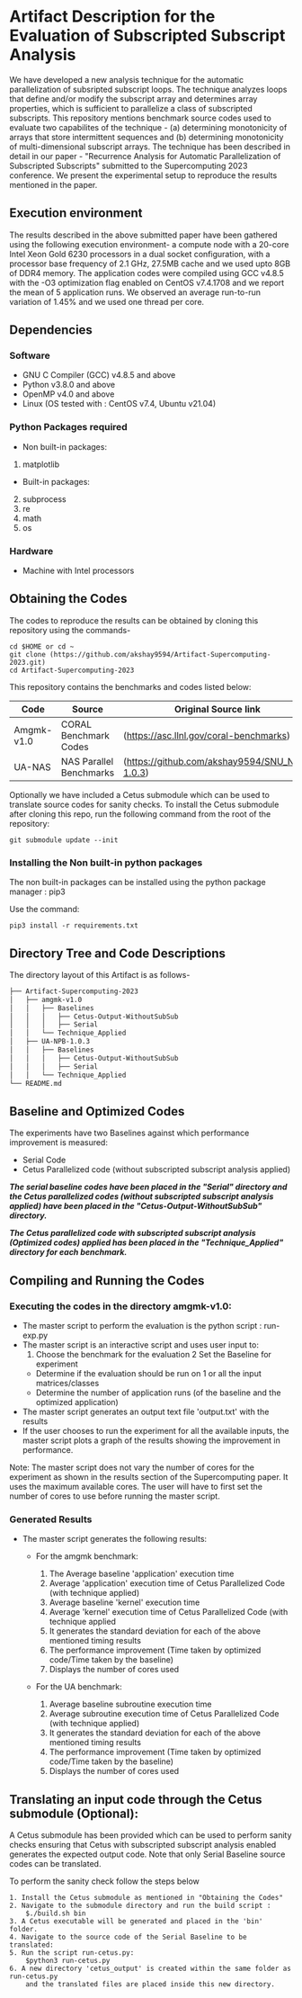# Artifact Description for the Evaluation of Subscripted Subscript Analysis
We have developed a new analysis technique for the automatic parallelization of subsripted
subscript loops. The technique analyzes loops that define and/or modify the subscript array
and determines array properties, which is sufficient to parallelize a class of subscripted
subscripts. This repository mentions benchmark source codes used to evaluate two capabilites
of the technique - (a) determining monotonicity of arrays that store intermittent sequences
and (b) determining monotonicity of multi-dimensional subscript arrays. The technique has
been described in detail in our paper - "Recurrence Analysis for Automatic Parallelization
of Subscripted Subscripts" submitted to the Supercomputing 2023 conference. We present the
experimental setup to reproduce the results mentioned in the paper. 

## Execution environment
The results described in the above submitted paper have been gathered using the following 
execution environment- a compute node with a 20-core Intel Xeon Gold 6230 processors in 
a dual socket configuration, with a processor base frequency of 2.1 GHz, 27.5MB cache and we 
used upto 8GB of DDR4 memory. The application codes were compiled using GCC v4.8.5 with the 
-O3 optimization flag enabled on CentOS v7.4.1708 and we report the mean of 5 application runs. 
We observed an average run-to-run variation of 1.45% and we used one thread per core.

## Dependencies
### Software
 - GNU C Compiler (GCC) v4.8.5 and above
 - Python v3.8.0 and above
 - OpenMP v4.0 and above
 - Linux (OS tested with : CentOS v7.4, Ubuntu v21.04)

### Python Packages required
- Non built-in packages:
1. matplotlib
- Built-in packages:
2. subprocess
3. re
4. math
5. os

### Hardware
 - Machine with Intel processors

## Obtaining the Codes
The codes to reproduce the results can be obtained by cloning this repository using the commands-
```
cd $HOME or cd ~
git clone (https://github.com/akshay9594/Artifact-Supercomputing-2023.git)
cd Artifact-Supercomputing-2023
```
This repository contains the benchmarks and codes listed below:

| Code  | Source | Original Source link | 
| ------------- | ------------- | ------------- |
| Amgmk-v1.0  | CORAL Benchmark Codes | (https://asc.llnl.gov/coral-benchmarks)
| UA-NAS | NAS Parallel Benchmarks | (https://github.com/akshay9594/SNU_NPB-1.0.3)

Optionally we have included a Cetus submodule which can be used to translate source codes
for sanity checks. To install the Cetus submodule after cloning this repo, run the 
following command from the root of the repository:

```
git submodule update --init
```

### Installing the Non built-in python packages
The non built-in packages can be installed using the python package manager : pip3

Use the command:
```
pip3 install -r requirements.txt
```

## Directory Tree and Code Descriptions
The directory layout of this Artifact is as follows-

```bash
├── Artifact-Supercomputing-2023
│   ├── amgmk-v1.0
│   │   ├── Baselines
│   │   │   ├── Cetus-Output-WithoutSubSub
│   │   │   ├── Serial
│   │   └── Technique_Applied
│   ├── UA-NPB-1.0.3
│   │   ├── Baselines
│   │   │   ├── Cetus-Output-WithoutSubSub
│   │   │   ├── Serial
│   │   └── Technique_Applied
└── README.md
```
## Baseline and Optimized Codes
The experiments have two Baselines against which performance improvement is measured:
 - Serial Code
 - Cetus Parallelized code (without subscripted subscript analysis applied)

***The serial baseline codes have been placed in the "Serial" directory
and the Cetus parallelized codes (without subscripted subscript analysis applied) have 
been placed in the "Cetus-Output-WithoutSubSub" directory.***

***The Cetus parallelized code with subscripted subscript analysis (Optimized codes) 
applied has been placed in the "Technique_Applied" directory for each benchmark.***

## Compiling and Running the Codes

### Executing the codes in the directory amgmk-v1.0:

- The master script to perform the evaluation is the python script : run-exp.py
- The master script is an interactive script and uses user input to:
    1. Choose the benchmark for the evaluation 
    2 Set the Baseline for experiment
    - Determine if the evaluation should be run on 1 or all the input matrices/classes
    - Determine the number of application runs (of the baseline and the optimized application)
- The master script generates an output text file 'output.txt' with the results
- If the user chooses to run the experiment for all the available inputs, the master script
  plots a graph of the results showing the improvement in performance.

Note: The master script does not vary the number of cores for the experiment as shown in the
      results section of the Supercomputing paper. It uses the maximum available cores. The
      user will have to first set the number of cores to use before running the master
      script.

### Generated Results

- The master script generates the following results:
    - For the amgmk benchmark:
        1. The Average baseline 'application' execution time
        2. Average 'application' execution time of Cetus Parallelized Code (with technique applied)
        3. Average baseline 'kernel' execution time
        4. Average 'kernel' execution time of Cetus Parallelized Code (with technique applied
        5. It generates the standard deviation for each of the above mentioned timing results
        6. The performance improvement (Time taken by optimized code/Time taken by the baseline)
        7. Displays the number of cores used

    - For the UA benchmark:
        1. Average baseline subroutine execution time
        2. Average subroutine execution time of Cetus Parallelized Code (with technique applied)
        3. It generates the standard deviation for each of the above mentioned timing results
        4. The performance improvement (Time taken by optimized code/Time taken by the baseline)
        5. Displays the number of cores used


## Translating an input code through the Cetus submodule (Optional):

A Cetus submodule has been provided which can be used to perform sanity checks ensuring that
Cetus with subscripted subscript analysis enabled generates the expected output code. Note that
only Serial Baseline source codes can be translated.

To perform the sanity check follow the steps below

```
1. Install the Cetus submodule as mentioned in "Obtaining the Codes"
2. Navigate to the submodule directory and run the build script : 
    $./build.sh bin
3. A Cetus executable will be generated and placed in the 'bin' folder.
4. Navigate to the source code of the Serial Baseline to be translated:
5. Run the script run-cetus.py:
    $python3 run-cetus.py
6. A new directory 'cetus_output' is created within the same folder as run-cetus.py
    and the translated files are placed inside this new directory.
```